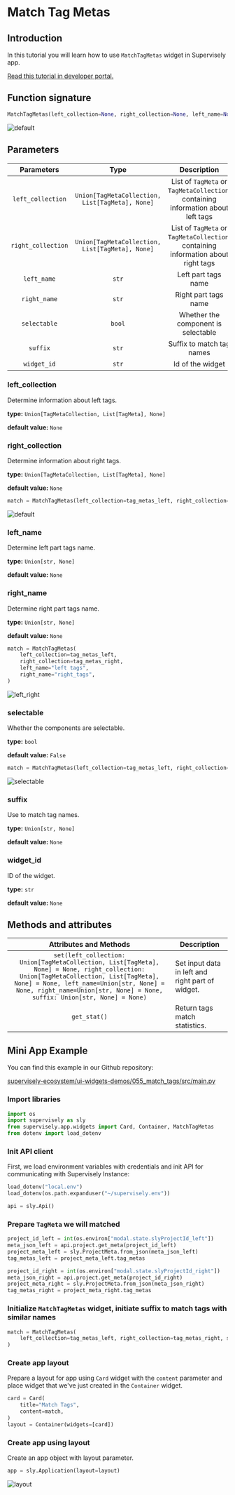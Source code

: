 # Match Tag Metas

## Introduction

In this tutorial you will learn how to use `MatchTagMetas` widget in Supervisely app.

[Read this tutorial in developer portal.](https://developer.supervise.ly/app-development/apps-with-gui/matchtagmetas)

## Function signature

```python
MatchTagMetas(left_collection=None, right_collection=None, left_name=None, right_name=None, selectable=False, suffix=None, widget_id=None)
```

![default](https://user-images.githubusercontent.com/120389559/221365567-f5b7359e-9e92-49be-910a-b613d566f7f2.png)

## Parameters

|     Parameters     |                      Type                       |                                    Description                                    |
| :----------------: | :---------------------------------------------: | :-------------------------------------------------------------------------------: |
| `left_collection`  | `Union[TagMetaCollection, List[TagMeta], None]` | List of `TagMeta` or `TagMetaCollection`, containing information about left tags  |
| `right_collection` | `Union[TagMetaCollection, List[TagMeta], None]` | List of `TagMeta` or `TagMetaCollection`, containing information about right tags |
|    `left_name`     |                      `str`                      |                                Left part tags name                                |
|    `right_name`    |                      `str`                      |                               Right part tags name                                |
|    `selectable`    |                     `bool`                      |                        Whether the component is selectable                        |
|      `suffix`      |                      `str`                      |                             Suffix to match tag names                             |
|    `widget_id`     |                      `str`                      |                                 Id of the widget                                  |

### left_collection

Determine information about left tags.

**type:** `Union[TagMetaCollection, List[TagMeta], None]`

**default value:** `None`

### right_collection

Determine information about right tags.

**type:** `Union[TagMetaCollection, List[TagMeta], None]`

**default value:** `None`

```python
match = MatchTagMetas(left_collection=tag_metas_left, right_collection=tag_metas_right)
```

![default](https://user-images.githubusercontent.com/120389559/221365567-f5b7359e-9e92-49be-910a-b613d566f7f2.png)

### left_name

Determine left part tags name.

**type:** `Union[str, None]`

**default value:** `None`

### right_name

Determine right part tags name.

**type:** `Union[str, None]`

**default value:** `None`

```python
match = MatchTagMetas(
    left_collection=tag_metas_left,
    right_collection=tag_metas_right,
    left_name="left tags",
    right_name="right_tags",
)
```

![left_right](https://user-images.githubusercontent.com/120389559/221365702-4851d5ad-ea7b-44b4-8f27-4bec51622076.png)

### selectable

Whether the components are selectable.

**type:** `bool`

**default value:** `False`

```python
match = MatchTagMetas(left_collection=tag_metas_left, right_collection=tag_metas_right, selectable=True)
```

![selectable](https://user-images.githubusercontent.com/120389559/221365872-27f6442c-7e0c-4e0e-bd64-8dedad7e75c9.gif)

### suffix

Use to match tag names.

**type:** `Union[str, None]`

**default value:** `None`

### widget_id

ID of the widget.

**type:** `str`

**default value:** `None`

## Methods and attributes

|                                                                                                                    Attributes and Methods                                                                                                                    | Description                                      |
| :----------------------------------------------------------------------------------------------------------------------------------------------------------------------------------------------------------------------------------------------------------: | ------------------------------------------------ |
| `set(left_collection: Union[TagMetaCollection, List[TagMeta], None] = None, right_collection: Union[TagMetaCollection, List[TagMeta], None] = None, left_name=Union[str, None] = None, right_name=Union[str, None] = None, suffix: Union[str, None] = None)` | Set input data in left and right part of widget. |
|                                                                                                                         `get_stat()`                                                                                                                         | Return tags match statistics.                    |

## Mini App Example

You can find this example in our Github repository:

[supervisely-ecosystem/ui-widgets-demos/055_match_tags/src/main.py](https://github.com/supervisely-ecosystem/ui-widgets-demos/blob/master/055_match_tags/src/main.py)

### Import libraries

```python
import os
import supervisely as sly
from supervisely.app.widgets import Card, Container, MatchTagMetas
from dotenv import load_dotenv
```

### Init API client

First, we load environment variables with credentials and init API for communicating with Supervisely Instance:

```python
load_dotenv("local.env")
load_dotenv(os.path.expanduser("~/supervisely.env"))

api = sly.Api()
```

### Prepare `TagMeta` we will matched

```python
project_id_left = int(os.environ["modal.state.slyProjectId_left"])
meta_json_left = api.project.get_meta(project_id_left)
project_meta_left = sly.ProjectMeta.from_json(meta_json_left)
tag_metas_left = project_meta_left.tag_metas

project_id_right = int(os.environ["modal.state.slyProjectId_right"])
meta_json_right = api.project.get_meta(project_id_right)
project_meta_right = sly.ProjectMeta.from_json(meta_json_right)
tag_metas_right = project_meta_right.tag_metas
```

### Initialize `MatchTagMetas` widget, initiate suffix to match tags with similar names

```python
match = MatchTagMetas(
    left_collection=tag_metas_left, right_collection=tag_metas_right, suffix="afes"
)
```

### Create app layout

Prepare a layout for app using `Card` widget with the `content` parameter and place widget that we've just created in the `Container` widget.

```python
card = Card(
    title="Match Tags",
    content=match,
)
layout = Container(widgets=[card])
```

### Create app using layout

Create an app object with layout parameter.

```python
app = sly.Application(layout=layout)
```

![layout](https://user-images.githubusercontent.com/120389559/221366720-e23eb733-9a9d-4ce6-bb0c-7dc45c1d4f60.gif)
